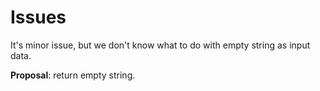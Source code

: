 # Issues

It's minor issue, but we don't know what to do with empty string as input data.

**Proposal**: return empty string.